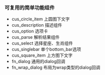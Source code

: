### 可复用的简单功能组件

- cus_circle_item 上圆图下文字
- cus_description 描述组件
- cus_option 选项卡
- cus_parse 解析结果组件
- cus_select 选择星座、生肖组件
- cus_singlebar 单个bottom_bar选项
- cus_square_item 上方图下文字
- fn_dialog 通用的dialog回调
- fn_wrap_dialog 布局为wrap类型的dialog回调

